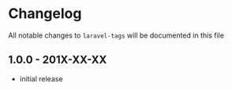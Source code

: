 # Changelog

All notable changes to `laravel-tags` will be documented in this file

## 1.0.0 - 201X-XX-XX

- initial release
